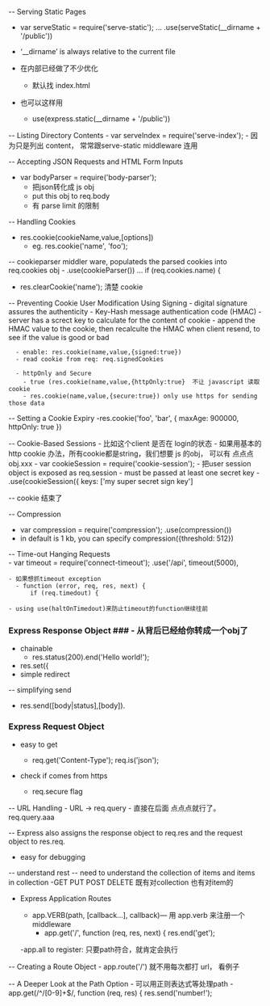 -- Serving Static Pages
  - var serveStatic = require('serve-static'); 
    ...
    .use(serveStatic(__dirname + '/public'))
  
  - ‘__dirname’ is always relative to the current file 
  
  - 在内部已经做了不少优化
    - 默认找 index.html 
  
  - 也可以这样用
    - use(express.static(__dirname + '/public'))
    
--  Listing Directory Contents
    - var serveIndex = require('serve-index');
    - 因为只是列出 content， 常常跟serve-static middleware 连用 
    
-- Accepting JSON Requests and HTML Form Inputs
  - var bodyParser = require('body-parser');
    - 把json转化成 js obj 
    - put this obj to req.body 
    - 有 parse limit 的限制 
  
-- Handling Cookies   
  - res.cookie(cookieName,value,[options])
    - eg. res.cookie('name', 'foo');
  
  -- cookieparser middler ware, populateds the parsed cookies into req.cookies obj 
      - .use(cookieParser())
        ... 
        if (req.cookies.name) {
        
  - res.clearCookie('name'); 清楚 cookie
  
  -- Preventing Cookie User Modification Using Signing
    - digital signature assures the authenticity 
      - Key-Hash message authentication code (HMAC)
        - server has a screct key to calculate for the content of cookie
        - append the HMAC value to the cookie, then recalculte the HMAC when client resend, to see if the value is good or bad 
        
      - enable: res.cookie(name,value,{signed:true}) 
      - read cookie from req: req.signedCookies
  
      - httpOnly and Secure
        - true (res.cookie(name,value,{httpOnly:true}  不让 javascript 读取 cookie  
        - res.cookie(name,value,{secure:true}) only use https for sending those data 
        
  -- Setting a Cookie Expiry
    -res.cookie('foo', 'bar', { maxAge: 900000, httpOnly: true })
  
  -- Cookie-Based Sessions - 比如这个client 是否在 login的状态 
    - 如果用基本的http cookie 办法，所有cookie都是string，我们想要 js 的obj， 可以有 点点点 obj.xxx
    - var cookieSession = require('cookie-session'); 
      - 把user session object is exposed as req.session
      - must be passed at least one secret key
        - .use(cookieSession({
            keys: ['my super secret sign key']
  
  -- cookie 结束了
  
-- Compression
  - var compression = require('compression');
    .use(compression())
  - in default is 1 kb, you can specify compression({threshold: 512})
  
-- Time-out Hanging Requests  
    - var timeout = require('connect-timeout');
      .use('/api', timeout(5000),
      
    - 如果想抓timeout exception 
      - function (error, req, res, next) {
          if (req.timedout) {
          
    - using use(haltOnTimedout)来防止timeout的function继续往前
  
  
### Express Response Object ### - 从背后已经给你转成一个obj了 

- chainable 
  - res.status(200).end('Hello world!');
- res.set({
- simple redirect 

-- simplifying send 
  - res.send([body|status],[body]).
  
### Express Request Object ###  
  
  - easy to get 
    - req.get('Content-Type');  req.is('json');
  
  - check if comes from https 
    - req.secure flag
  
  -- URL Handling 
    - URL -> req.query
    - 直接在后面 点点点就行了。 req.query.aaa 
  
 --  Express also assigns the response object to req.res and the request object to res.req.
  - easy for debugging 
  

-- understand rest
  -- need to understand the collection of items and items in collection
    -GET PUT POST DELETE 既有对collection 也有对item的 
    
  - Express Application Routes 
    - app.VERB(path, [callback...], callback)— 用 app.verb 来注册一个middleware
      - app.get('/', function (req, res, next) {
          res.end('get');
          
    -app.all to register: 只要path符合，就肯定会执行 
  
  -- Creating a Route Object
    - app.route('/') 就不用每次都打 url， 看例子
  
  
  -- A Deeper Look at the Path Option
    - 可以用正则表达式等处理path
      - app.get(/^\/[0-9]+$/, function (req, res) {
          res.send('number!');
  
  
  
  
  
  
  
  
  
  
  
  
  
  
  
  
  
